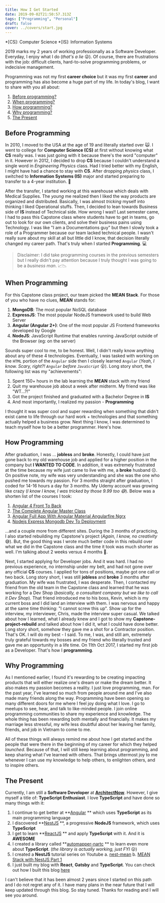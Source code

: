 ```yaml
---
title: How I Get Started
date: 2019-09-02T21:50:57.313Z
tags: ["Programming", "Personal"]
draft: false
cover: ../covers/start.jpg
---
```

*[CS]: Computer Science
*[IS]: Information Systems

2019 marks my 2 years of working professionally as a Software Developer. Everyday, I enjoy what I do (*that's a lie* 😜). Of course, there are frustrations with the job: difficult clients, hard-to-solve programming problems, or indecisive management.

Programming was not my first **career choice** but it was my first **career** and programming has also become a huge part of my life. In today's blog, I want to share with you all about:

1. <a href="#before-programming">Before programming?</a>
2. <a href="#when-programming">When programming?</a>
3. <a href="#how-programming">How programming?</a>
4. <a href="#why-programming">Why programming?</a>
5. <a href="#the-present">The Present</a>

## Before Programming

In 2010, I moved to the USA at the age of 19 and literally started over 🙀. I went to college for **Computer Science (CS)** at first without knowing what **CS** really was. I was just going with it because there's the word "computer" in it. However in 2012, I decided to drop **CS** because I couldn't understand a single word in *Engineering Physics* class. Had I tried better with my English, I might have had a chance to stay with **CS**. After dropping *physics* class, I switched to **Information Systems (IS)** major and started preparing to transfer to a 4-year institution. 🏫

After the transfer, I started working at this warehouse which deals with Medical Supplies. The *young* me realized then I liked the way products are organized and distributed. Basically, I was almost *tricking* myself into thinking I liked Operational stuffs. Then, I decided to lean towards Business side of **IS** instead of Technical side. How wrong I was!! Last semester came, I had to pass this Capstone class where students have to get in teams, go out to look for our own clients, and solve their business pains using Technology. I was like "I am a Documentations guy" but then I slowly took a role of a Programmer because our team lacked technical people. I wasn't really sure about my skill at all but little did I know, that decision literally changed my career path. That's truly when I started **Programming**. 💻

> Disclaimer: I did take programming courses in the previous semesters but I really didn't pay attention because I truly thought I was going to be a *business man*. 📈📉

## When Programming

For this Capstone class project, our team picked the **MEAN Stack**. For those of you who have no clues, **MEAN** stands for:

1. **MongoDB**: The most popular NoSQL database
2. **ExpressJS**: The most popular NodeJS framework used to build Web Server
3. **Angular (Angular 2+)**: One of the most popular JS Frontend frameworks developed by Google
4. **NodeJS**: JavaScript Runtime that enables running JavaScript outside of the Browser (eg: on the server)

Sounds super cool to me, to be honest. Well, I didn't really know anything about any of these 4 technologies. Eventually, I was tasked with working on the `HTML` portion of the `Angular` side then I closely learned `Angular` (*Yeah, I know. Scary, right?! `Angular` before `JavaScript`* 😲). Long story short, the following list was my "achievements":

1. Spent 150+ hours in the lab learning the **MEAN** stack with my friend
2. Quit my warehouse job about a week after midterm. My friend was like "WT...?!"
3. Got the project finished and graduated with a Bachelor Degree in **IS**
4. And most importantly, I realized my passion - **Programming**

I thought it was super cool and super rewarding when something that didn't exist came to life through our hard work + technologies and that something actually helped a business grow. Next thing I know, I was determined to teach myself how to be a better programmer. Here's how.

## How Programming

After graduation, I was ... **jobless** and **broke**. Honestly, I could have just gone back to my old warehouse job and applied for a higher position in the company but **I WANTED TO CODE**. In addition, it was extremely frustrated at the time because my wife just came to live with me, a **broke** husband ☹️. On positive note, my wife was very understanding and she was the one who pushed me towards my passion. For 3 months straight after graduation, I coded for 14-16 hours a day for 3 months. My Udemy account was growing like crazy (*I know I know, I was tricked by those 9.99 too 😅*). Below was a shorten list of the courses I took:

1. [Angular 4 Front To Back](https://www.udemy.com/angular-4-front-to-back/learn/)
2. [The Complete Angular Master Class](https://www.udemy.com/the-complete-angular-master-class/learn/) 
3. [Angular Full App With Angular Material Angularfire Ngrx](https://www.udemy.com/angular-full-app-with-angular-material-angularfire-ngrx/learn/) 
4. [Nodejs Express Mongodb Dev To Deployment](https://www.udemy.com/nodejs-express-mongodb-dev-to-deployment/learn/)  

...and a couple more from different sites. During the 3 months of practicing, I also started rebuilding my Capstone's project (*Again, I know, no creativity* 😅). But, the good thing was I wrote much better code in this rebuild over what we did in the Capstone class and the time it took was much shorter as well. I'm talking about 2 weeks versus 4 months 🤯.

Next, I started applying for Developer jobs. And it was hard. I had no previous experience, no internship under my belt, and had not gone over any official **CS** courses. I applied for tons of positions, maybe got one call or two back. Long story short, I was still **jobless** and **broke** 3 months after graduation. My wife was frustrated, I was desperate. Then, I contacted my friend from the old team in the Capstone class and learned that he was working for a Dev Shop (*basically, a consultant company but we like to call it Dev Shop*). That friend introduced me to his boss, Kevin, which is my current boss and I did land an interview with them. I was nervous and happy at the same time thinking: "I cannot screw this up". Show up for the interview, my interviewer, Chris, made the interview super casual. We talked about how I learned, what I already knew and I got to show my **Capstone-project-rebuild** and talked about how I did it, what I could have done better. Long story short, somehow they gave me a shot for a Contractor position. That's OK. I will do my best - I said. To me, I was, and still am, extremely truly grateful towards my bosses and my friend who literally trusted and gave me an opportunity in a life time. On 11th Oct 2017, I started my first job as a Developer. That's how I **programming**.

## Why Programming

As I mentioned earlier, I found it's rewarding to be creating impacting products that will either realize one's dream or make the dream better. It also makes my passion becomes a reality. I just love programming, man. For the past year, I've learned so much from people around me and I've also made many friends along the way. Programming have been opening so many different doors for me where I feel joy doing what I love. I go to meetups to see, hear, and talk to like-minded people. I join online programming communities to share my experience and knowledge. The whole thing has been rewarding both mentally and financially. It makes my marriage less stressful, my wife less doubtful about her leaving her family, friends, and job in Vietnam to come to me.

All of these things will always remind me about how I get started and the people that were there in the beginning of my career for which they helped *launched*. Because of that, I will still keep learning about programming, and keep sharing what I've learned with others. That brings uttermost joy to me whenever I can use my knowledge to help others, to enlighten others, and to inspire others. 

## The Present

Currently, I am still a **Software Developer** at **[ArchitectNow](http://architectnow.net)**. However, I give myself a title of: **TypeScript Enthusiast**. I love **TypeScript** and have done so many things with it:

1. I continue to get better at **[Angular](https://angular.io) ** which uses **TypeScript** as its main programming language
2. I discovered **[NestJS](https://nestjs.com/) **, a progressive **NodeJS** framework, which uses **TypeScript**
3. I get to learn **[ReactJS](https://reactjs.org) ** and apply **TypeScript** with it. And it is **AWESOME**
4. I created a library called **[automapper-nartc](https://github.com/nartc/automapper-nartc) ** to learn even more about **TypeScript**. (*the library is actually working, just FYI* 😛)
5. I created a **NestJS** tutorial series on Youtube
    a. [nest-mean](https://github.com/nartc/nest-mean)
    b. [MEAN Stack with NestJS Part 1](https://www.youtube.com/watch?v=Tj_MMY15g6w)
6. I just built my blog with **React**, **Gatsby** and **TypeScript**. You can check out how I built this blog [here](https://nartc.netlify.com/blogs/how-i-build-this-blog/)

I can't believe that it has been almost 2 years since I started on this path and I do not regret any of it. I have many plans in the near future that I will keep updated through this blog. So stay tuned. Thanks for reading and I will see you around.
